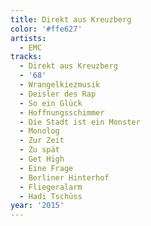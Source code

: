 ```yaml
---
title: Direkt aus Kreuzberg
color: '#ffe627'
artists:
  - EMC
tracks:
  - Direkt aus Kreuzberg
  - '68'
  - Wrangelkiezmusik
  - Deisler des Rap
  - So ein Glück
  - Hoffnungsschimmer
  - Die Stadt ist ein Monster
  - Monolog
  - Zur Zeit
  - Zu spät
  - Get High
  - Eine Frage
  - Berliner Hinterhof
  - Fliegeralarm
  - Hadi Tschüss
year: '2015'
---
```

